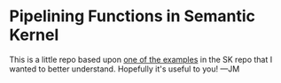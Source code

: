# Pipelining Functions in Semantic Kernel

This is a little repo based upon [one of the examples](https://github.com/microsoft/semantic-kernel/blob/main/dotnet/samples/KernelSyntaxExamples/Getting_Started/Step8_Pipelining.cs) in the SK repo that I wanted to better understand. Hopefully it's useful to you! —JM